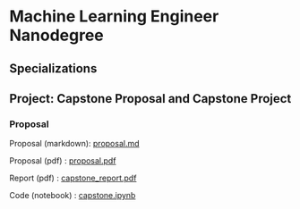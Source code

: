 # Machine Learning Engineer Nanodegree
## Specializations
## Project: Capstone Proposal and Capstone Project

### Proposal
Proposal (markdown): [proposal.md](../master/proposal.md)

Proposal (pdf)     : [proposal.pdf](../master/proposal.pdf)

Report (pdf)       : [capstone_report.pdf](../master/capstone_report.pdf)

Code (notebook)    : [capstone.ipynb](../master/capstone.ipynb)